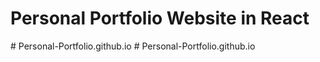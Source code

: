 # Personal Portfolio Website in React
#   P e r s o n a l - P o r t f o l i o . g i t h u b . i o  
 #   P e r s o n a l - P o r t f o l i o . g i t h u b . i o  
 